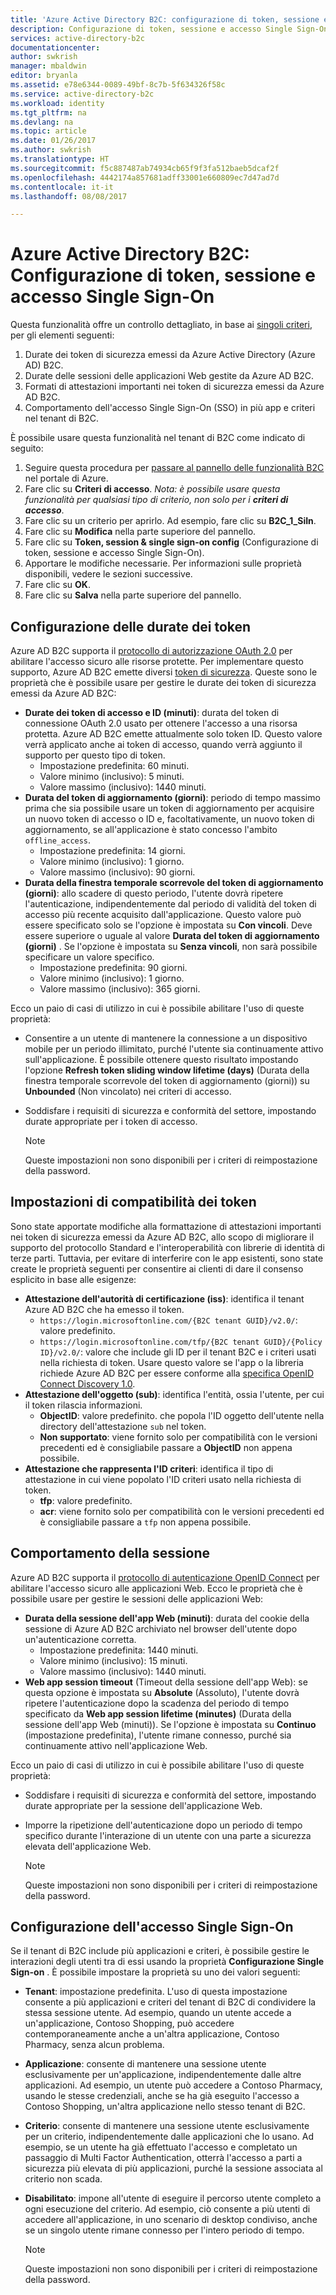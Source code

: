 ```yaml
---
title: 'Azure Active Directory B2C: configurazione di token, sessione e accesso Single Sign-On | Documentazione Microsoft'
description: Configurazione di token, sessione e accesso Single Sign-On in Azure Active Directory B2C
services: active-directory-b2c
documentationcenter: 
author: swkrish
manager: mbaldwin
editor: bryanla
ms.assetid: e78e6344-0089-49bf-8c7b-5f634326f58c
ms.service: active-directory-b2c
ms.workload: identity
ms.tgt_pltfrm: na
ms.devlang: na
ms.topic: article
ms.date: 01/26/2017
ms.author: swkrish
ms.translationtype: HT
ms.sourcegitcommit: f5c887487ab74934cb65f9f3fa512baeb5dcaf2f
ms.openlocfilehash: 4442174a857681adff33001e660809ec7d47ad7d
ms.contentlocale: it-it
ms.lasthandoff: 08/08/2017

---
```

# <a name="azure-active-directory-b2c-token-session-and-single-sign-on-configuration"></a>Azure Active Directory B2C: Configurazione di token, sessione e accesso Single Sign-On
Questa funzionalità offre un controllo dettagliato, in base ai [singoli criteri](active-directory-b2c-reference-policies.md), per gli elementi seguenti:

1. Durate dei token di sicurezza emessi da Azure Active Directory (Azure AD) B2C.
2. Durate delle sessioni delle applicazioni Web gestite da Azure AD B2C.
3. Formati di attestazioni importanti nei token di sicurezza emessi da Azure AD B2C.
4. Comportamento dell'accesso Single Sign-On (SSO) in più app e criteri nel tenant di B2C.

È possibile usare questa funzionalità nel tenant di B2C come indicato di seguito:

1. Seguire questa procedura per [passare al pannello delle funzionalità B2C](active-directory-b2c-app-registration.md#navigate-to-b2c-settings) nel portale di Azure.
2. Fare clic su **Criteri di accesso**. *Nota: è possibile usare questa funzionalità per qualsiasi tipo di criterio, non solo per i **criteri di accesso***.
3. Fare clic su un criterio per aprirlo. Ad esempio, fare clic su **B2C_1_SiIn**.
4. Fare clic su **Modifica** nella parte superiore del pannello.
5. Fare clic su **Token, session & single sign-on config** (Configurazione di token, sessione e accesso Single Sign-On).
6. Apportare le modifiche necessarie. Per informazioni sulle proprietà disponibili, vedere le sezioni successive.
7. Fare clic su **OK**.
8. Fare clic su **Salva** nella parte superiore del pannello.

## <a name="token-lifetimes-configuration"></a>Configurazione delle durate dei token
Azure AD B2C supporta il [protocollo di autorizzazione OAuth 2.0](active-directory-b2c-reference-protocols.md) per abilitare l'accesso sicuro alle risorse protette. Per implementare questo supporto, Azure AD B2C emette diversi [token di sicurezza](active-directory-b2c-reference-tokens.md). Queste sono le proprietà che è possibile usare per gestire le durate dei token di sicurezza emessi da Azure AD B2C:

* **Durate dei token di accesso e ID (minuti)**: durata del token di connessione OAuth 2.0 usato per ottenere l'accesso a una risorsa protetta. Azure AD B2C emette attualmente solo token ID. Questo valore verrà applicato anche ai token di accesso, quando verrà aggiunto il supporto per questo tipo di token.
  * Impostazione predefinita: 60 minuti.
  * Valore minimo (inclusivo): 5 minuti.
  * Valore massimo (inclusivo): 1440 minuti.
* **Durata del token di aggiornamento (giorni)**: periodo di tempo massimo prima che sia possibile usare un token di aggiornamento per acquisire un nuovo token di accesso o ID e, facoltativamente, un nuovo token di aggiornamento, se all'applicazione è stato concesso l'ambito `offline_access`.
  * Impostazione predefinita: 14 giorni.
  * Valore minimo (inclusivo): 1 giorno.
  * Valore massimo (inclusivo): 90 giorni.
* **Durata della finestra temporale scorrevole del token di aggiornamento (giorni)**: allo scadere di questo periodo, l'utente dovrà ripetere l'autenticazione, indipendentemente dal periodo di validità del token di accesso più recente acquisito dall'applicazione. Questo valore può essere specificato solo se l'opzione è impostata su **Con vincoli**. Deve essere superiore o uguale al valore **Durata del token di aggiornamento (giorni)** . Se l'opzione è impostata su **Senza vincoli**, non sarà possibile specificare un valore specifico.
  * Impostazione predefinita: 90 giorni.
  * Valore minimo (inclusivo): 1 giorno.
  * Valore massimo (inclusivo): 365 giorni.

Ecco un paio di casi di utilizzo in cui è possibile abilitare l'uso di queste proprietà:

* Consentire a un utente di mantenere la connessione a un dispositivo mobile per un periodo illimitato, purché l'utente sia continuamente attivo sull'applicazione. È possibile ottenere questo risultato impostando l'opzione **Refresh token sliding window lifetime (days)** (Durata della finestra temporale scorrevole del token di aggiornamento (giorni)) su **Unbounded** (Non vincolato) nei criteri di accesso.
* Soddisfare i requisiti di sicurezza e conformità del settore, impostando durate appropriate per i token di accesso.

    > [!NOTE]
    > Queste impostazioni non sono disponibili per i criteri di reimpostazione della password.
    > 
    > 

## <a name="token-compatibility-settings"></a>Impostazioni di compatibilità dei token
Sono state apportate modifiche alla formattazione di attestazioni importanti nei token di sicurezza emessi da Azure AD B2C, allo scopo di migliorare il supporto del protocollo Standard e l'interoperabilità con librerie di identità di terze parti. Tuttavia, per evitare di interferire con le app esistenti, sono state create le proprietà seguenti per consentire ai clienti di dare il consenso esplicito in base alle esigenze:

* **Attestazione dell'autorità di certificazione (iss)**: identifica il tenant Azure AD B2C che ha emesso il token.
  * `https://login.microsoftonline.com/{B2C tenant GUID}/v2.0/`: valore predefinito.
  * `https://login.microsoftonline.com/tfp/{B2C tenant GUID}/{Policy ID}/v2.0/`: valore che include gli ID per il tenant B2C e i criteri usati nella richiesta di token. Usare questo valore se l'app o la libreria richiede Azure AD B2C per essere conforme alla [specifica OpenID Connect Discovery 1.0](http://openid.net/specs/openid-connect-discovery-1_0.html).
* **Attestazione dell'oggetto (sub)**: identifica l'entità, ossia l'utente, per cui il token rilascia informazioni.
  * **ObjectID**: valore predefinito. che popola l'ID oggetto dell'utente nella directory dell'attestazione `sub` nel token.
  * **Non supportato**: viene fornito solo per compatibilità con le versioni precedenti ed è consigliabile passare a **ObjectID** non appena possibile.
* **Attestazione che rappresenta l'ID criteri**: identifica il tipo di attestazione in cui viene popolato l'ID criteri usato nella richiesta di token.
  * **tfp**: valore predefinito.
  * **acr**: viene fornito solo per compatibilità con le versioni precedenti ed è consigliabile passare a `tfp` non appena possibile.

## <a name="session-behavior"></a>Comportamento della sessione
Azure AD B2C supporta il [protocollo di autenticazione OpenID Connect](active-directory-b2c-reference-oidc.md) per abilitare l'accesso sicuro alle applicazioni Web. Ecco le proprietà che è possibile usare per gestire le sessioni delle applicazioni Web:

* **Durata della sessione dell'app Web (minuti)**: durata del cookie della sessione di Azure AD B2C archiviato nel browser dell'utente dopo un'autenticazione corretta.
  * Impostazione predefinita: 1440 minuti.
  * Valore minimo (inclusivo): 15 minuti.
  * Valore massimo (inclusivo): 1440 minuti.
* **Web app session timeout** (Timeout della sessione dell'app Web): se questa opzione è impostata su **Absolute** (Assoluto), l'utente dovrà ripetere l'autenticazione dopo la scadenza del periodo di tempo specificato da **Web app session lifetime (minutes)** (Durata della sessione dell'app Web (minuti)). Se l'opzione è impostata su **Continuo** (impostazione predefinita), l'utente rimane connesso, purché sia continuamente attivo nell'applicazione Web.

Ecco un paio di casi di utilizzo in cui è possibile abilitare l'uso di queste proprietà:

* Soddisfare i requisiti di sicurezza e conformità del settore, impostando durate appropriate per la sessione dell'applicazione Web.
* Imporre la ripetizione dell'autenticazione dopo un periodo di tempo specifico durante l'interazione di un utente con una parte a sicurezza elevata dell'applicazione Web. 

    > [!NOTE]
    > Queste impostazioni non sono disponibili per i criteri di reimpostazione della password.
    > 
    > 

## <a name="single-sign-on-sso-configuration"></a>Configurazione dell'accesso Single Sign-On
Se il tenant di B2C include più applicazioni e criteri, è possibile gestire le interazioni degli utenti tra di essi usando la proprietà **Configurazione Single Sign-on** . È possibile impostare la proprietà su uno dei valori seguenti:

* **Tenant**: impostazione predefinita. L'uso di questa impostazione consente a più applicazioni e criteri del tenant di B2C di condividere la stessa sessione utente. Ad esempio, quando un utente accede a un'applicazione, Contoso Shopping, può accedere contemporaneamente anche a un'altra applicazione, Contoso Pharmacy, senza alcun problema.
* **Applicazione**: consente di mantenere una sessione utente esclusivamente per un'applicazione, indipendentemente dalle altre applicazioni. Ad esempio, un utente può accedere a Contoso Pharmacy, usando le stesse credenziali, anche se ha già eseguito l'accesso a Contoso Shopping, un'altra applicazione nello stesso tenant di B2C. 
* **Criterio**: consente di mantenere una sessione utente esclusivamente per un criterio, indipendentemente dalle applicazioni che lo usano. Ad esempio, se un utente ha già effettuato l'accesso e completato un passaggio di Multi Factor Authentication, otterrà l'accesso a parti a sicurezza più elevata di più applicazioni, purché la sessione associata al criterio non scada.
* **Disabilitato**: impone all'utente di eseguire il percorso utente completo a ogni esecuzione del criterio. Ad esempio, ciò consente a più utenti di accedere all'applicazione, in uno scenario di desktop condiviso, anche se un singolo utente rimane connesso per l'intero periodo di tempo.

    > [!NOTE]
    > Queste impostazioni non sono disponibili per i criteri di reimpostazione della password.
    > 
    > 


